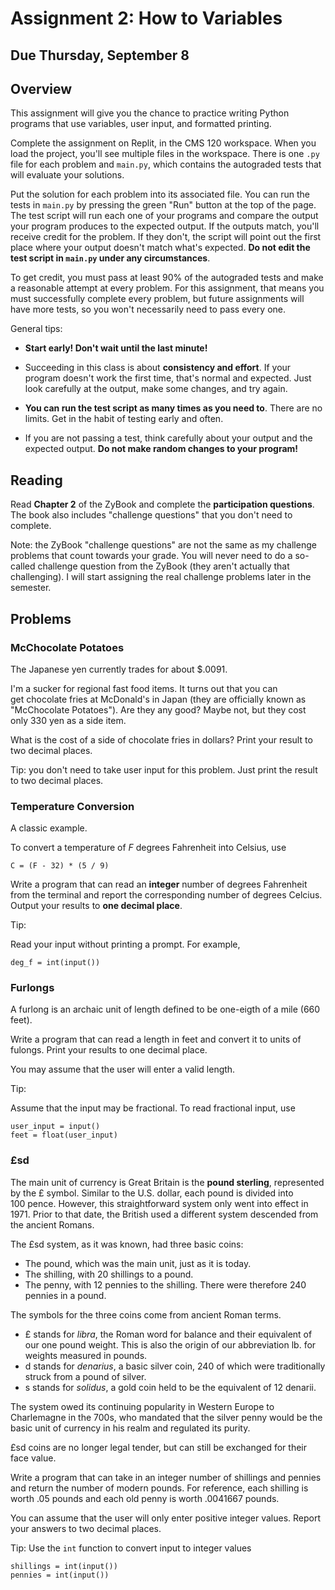 # Assignment 2: How to Variables

## Due Thursday, September 8

## Overview

This assignment will give you the chance to practice writing Python programs that use variables, user input, and formatted printing.

Complete the assignment on Replit, in the CMS 120 workspace. When you load the project, you'll see multiple files in the workspace. There is one `.py` file for each problem and `main.py`, which contains the autograded tests that will evaluate your solutions.

Put the solution for each problem into its associated file. You can run the tests in `main.py` by pressing the green "Run" button at the top of the page. The test script will run each one of your programs and compare the output your program produces to the expected output. If the outputs match, you'll receive credit for the problem. If they don't, the script will point out the first place where your output doesn't match what's expected. **Do not edit the test script in `main.py` under any circumstances**.

To get credit, you must pass at least 90% of the autograded tests and make a reasonable attempt at every problem. For this assignment, that means you must successfully complete every problem, but future assignments will have more tests, so you won't necessarily need to pass every one.

General tips:

- **Start early! Don't wait until the last minute!**

- Succeeding in this class is about **consistency and effort**. If your program doesn't work the first time, that's normal and expected. Just look carefully at the output, make some changes, and try again.

- **You can run the test script as many times as you need to**. There are no limits. Get in the habit of testing early and often.
 
- If you are not passing a test, think carefully about your output and the expected output. **Do not make random changes to your program!**

## Reading

Read **Chapter 2** of the ZyBook and complete the **participation questions**. The book also includes "challenge questions" that you don't need to complete.

Note: the ZyBook "challenge questions" are not the same as my challenge problems that count towards your grade. You will never need to do a so-called challenge question from the ZyBook (they aren't actually that challenging). I will start assigning the real challenge problems later in the semester.

## Problems

### McChocolate Potatoes

The Japanese yen currently trades for about $.0091.

I'm a sucker for regional fast food items. It turns out that you can get chocolate fries at McDonald's in Japan (they are officially known as "McChocolate Potatoes"). Are they any good? Maybe not, but they cost only 330 yen as a side item.

What is the cost of a side of chocolate fries in dollars? Print your result to two decimal places.

Tip: you don't need to take user input for this problem. Just print the result to two decimal places.


### Temperature Conversion

A classic example.

To convert a temperature of *F* degrees Fahrenheit into Celsius, use

```
C = (F - 32) * (5 / 9)
```

Write a program that can read an **integer** number of degrees Fahrenheit from the terminal and report the corresponding number of degrees Celcius.
Output your results to **one decimal place**.

Tip:

Read your input without printing a prompt. For example,

```
deg_f = int(input())
```

### Furlongs


A furlong is an archaic unit of length defined to be one-eigth of a mile (660 feet).

Write a program that can read a length in feet and convert it to units of fulongs. Print your results to one decimal place.

You may assume that the user will enter a valid length.

Tip:

Assume that the input may be fractional. To read fractional input, use

```
user_input = input()
feet = float(user_input)
```

### £sd

The main unit of currency is Great Britain is the **pound sterling**, represented by the £ symbol. Similar to the U.S. dollar, each pound is divided into 100 pence. However, this straightforward system only went into effect in 1971. Prior to that date, the British used a different system descended from the ancient Romans.

The £sd system, as it was known, had three basic coins:
- The pound, which was the main unit, just as it is today.
- The shilling, with 20 shillings to a pound.
- The penny, with 12 pennies to the shilling. There were therefore 240 pennies in a pound.


The symbols for the three coins come from ancient Roman terms.
- £ stands for *libra*, the Roman word for balance and their equivalent of our one pound weight. This is also the origin of our abbreviation lb. for weights measured in pounds.
- d stands for *denarius*, a basic silver coin, 240 of which were traditionally struck from a pound of silver.
- s stands for *solidus*, a gold coin held to be the equivalent of 12 denarii.

The system owed its continuing popularity in Western Europe to Charlemagne in the 700s, who mandated that the silver penny would be the basic unit of currency in his realm and regulated its purity.

£sd coins are no longer legal tender, but can still be exchanged for their face value.

Write a program that can take in an integer number of shillings and pennies and return the number of modern pounds. For reference, each shilling is worth .05 pounds and each old penny is worth .0041667 pounds.

You can assume that the user will only enter positive integer values. Report your answers to two decimal places.


Tip: Use the `int` function to convert input to integer values

```
shillings = int(input())
pennies = int(input())
```

